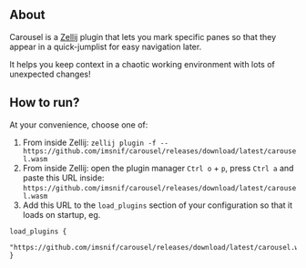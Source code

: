 ## About

Carousel is a [Zellij](https://github.com/zellij-org/zellij) plugin that lets you mark specific panes so that they appear in a quick-jumplist for easy navigation later.

It helps you keep context in a chaotic working environment with lots of unexpected changes!

## How to run?

At your convenience, choose one of:

1. From inside Zellij: `zellij plugin -f -- https://github.com/imsnif/carousel/releases/download/latest/carousel.wasm`
2. From inside Zellij: open the plugin manager `Ctrl o` + `p`, press `Ctrl a` and paste this URL inside: `https://github.com/imsnif/carousel/releases/download/latest/carousel.wasm`
3. Add this URL to the `load_plugins` section of your configuration so that it loads on startup, eg.
```kdl
load_plugins {
    "https://github.com/imsnif/carousel/releases/download/latest/carousel.wasm"
}
```
